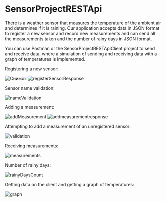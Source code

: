 # SensorProjectRESTApi

There is a weather sensor that measures the temperature of the ambient air and determines if it is raining.
Our application accepts data in JSON format to register a new sensor and record new measurements and can send all the measurements taken and the number of rainy days in JSON format.

You can use Postman or the SensorProjectRESTApiClient project to send and receive data, where a simulation of sending and receiving data with a graph of temperatures is implemented.

Registering a new sensor:

![Снимок](https://github.com/DEUS-VULT-1095/SensorProjectRESTApi/assets/109753552/73ac998c-1b72-433f-9f28-f385196a6b60)
![registerSensorResponse](https://github.com/DEUS-VULT-1095/SensorProjectRESTApi/assets/109753552/53b8131a-2681-47cd-9a97-48bb86190b98)

Sensor name validation:

![nameValidation](https://github.com/DEUS-VULT-1095/SensorProjectRESTApi/assets/109753552/baff6937-3dad-43af-a635-71e644f99701)

Adding a measurement:

![addMeasurement](https://github.com/DEUS-VULT-1095/SensorProjectRESTApi/assets/109753552/84b0aab9-b84a-46fc-b24b-98c2c3d10132)
![addmeasurementresponse](https://github.com/DEUS-VULT-1095/SensorProjectRESTApi/assets/109753552/6c28637c-66b8-42cd-8b28-8777b9b6d877)

Attempting to add a measurement of an unregistered sensor:

![validation](https://github.com/DEUS-VULT-1095/SensorProjectRESTApi/assets/109753552/16442c26-47eb-4b54-b17f-f726ce9fc531)

Receiving measurements:

![measurements](https://github.com/DEUS-VULT-1095/SensorProjectRESTApi/assets/109753552/027c1d30-ca88-4e19-8640-47a1b5fc02c3)

Number of rainy days:

![rainyDaysCount](https://github.com/DEUS-VULT-1095/SensorProjectRESTApi/assets/109753552/3fceb753-8b89-488c-bd78-40298d295368)

Getting data on the client and getting a graph of temperatures:

![graph](https://github.com/DEUS-VULT-1095/SensorProjectRESTApi/assets/109753552/16975e19-017f-426c-ac15-6d62cf22c0eb)

